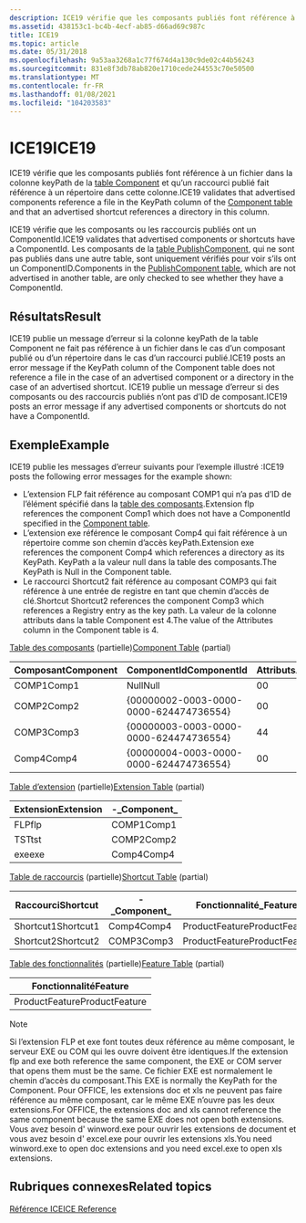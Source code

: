 ```yaml
---
description: ICE19 vérifie que les composants publiés font référence à un fichier dans la colonne keyPath de la table Component et qu’un raccourci publié fait référence à un répertoire dans cette colonne.
ms.assetid: 438153c1-bc4b-4ecf-ab85-d66ad69c987c
title: ICE19
ms.topic: article
ms.date: 05/31/2018
ms.openlocfilehash: 9a53aa3268a1c77f674d4a130c9de02c44b56243
ms.sourcegitcommit: 831e8f3db78ab820e1710cede244553c70e50500
ms.translationtype: MT
ms.contentlocale: fr-FR
ms.lasthandoff: 01/08/2021
ms.locfileid: "104203583"
---
```

# <a name="ice19"></a><span data-ttu-id="3915c-103">ICE19</span><span class="sxs-lookup"><span data-stu-id="3915c-103">ICE19</span></span>

<span data-ttu-id="3915c-104">ICE19 vérifie que les composants publiés font référence à un fichier dans la colonne keyPath de la [table Component](component-table.md) et qu’un raccourci publié fait référence à un répertoire dans cette colonne.</span><span class="sxs-lookup"><span data-stu-id="3915c-104">ICE19 validates that advertised components reference a file in the KeyPath column of the [Component table](component-table.md) and that an advertised shortcut references a directory in this column.</span></span>

<span data-ttu-id="3915c-105">ICE19 vérifie que les composants ou les raccourcis publiés ont un ComponentId.</span><span class="sxs-lookup"><span data-stu-id="3915c-105">ICE19 validates that advertised components or shortcuts have a ComponentId.</span></span> <span data-ttu-id="3915c-106">Les composants de la [table PublishComponent](publishcomponent-table.md), qui ne sont pas publiés dans une autre table, sont uniquement vérifiés pour voir s’ils ont un ComponentID.</span><span class="sxs-lookup"><span data-stu-id="3915c-106">Components in the [PublishComponent table](publishcomponent-table.md), which are not advertised in another table, are only checked to see whether they have a ComponentId.</span></span>

## <a name="result"></a><span data-ttu-id="3915c-107">Résultats</span><span class="sxs-lookup"><span data-stu-id="3915c-107">Result</span></span>

<span data-ttu-id="3915c-108">ICE19 publie un message d’erreur si la colonne keyPath de la table Component ne fait pas référence à un fichier dans le cas d’un composant publié ou d’un répertoire dans le cas d’un raccourci publié.</span><span class="sxs-lookup"><span data-stu-id="3915c-108">ICE19 posts an error message if the KeyPath column of the Component table does not reference a file in the case of an advertised component or a directory in the case of an advertised shortcut.</span></span> <span data-ttu-id="3915c-109">ICE19 publie un message d’erreur si des composants ou des raccourcis publiés n’ont pas d’ID de composant.</span><span class="sxs-lookup"><span data-stu-id="3915c-109">ICE19 posts an error message if any advertised components or shortcuts do not have a ComponentId.</span></span>

## <a name="example"></a><span data-ttu-id="3915c-110">Exemple</span><span class="sxs-lookup"><span data-stu-id="3915c-110">Example</span></span>

<span data-ttu-id="3915c-111">ICE19 publie les messages d’erreur suivants pour l’exemple illustré :</span><span class="sxs-lookup"><span data-stu-id="3915c-111">ICE19 posts the following error messages for the example shown:</span></span>

-   <span data-ttu-id="3915c-112">L’extension FLP fait référence au composant COMP1 qui n’a pas d’ID de l’élément spécifié dans la [table des composants](component-table.md).</span><span class="sxs-lookup"><span data-stu-id="3915c-112">Extension flp references the component Comp1 which does not have a ComponentId specified in the [Component table](component-table.md).</span></span>
-   <span data-ttu-id="3915c-113">L’extension exe référence le composant Comp4 qui fait référence à un répertoire comme son chemin d’accès keyPath.</span><span class="sxs-lookup"><span data-stu-id="3915c-113">Extension exe references the component Comp4 which references a directory as its KeyPath.</span></span> <span data-ttu-id="3915c-114">KeyPath a la valeur null dans la table des composants.</span><span class="sxs-lookup"><span data-stu-id="3915c-114">The KeyPath is Null in the Component table.</span></span>
-   <span data-ttu-id="3915c-115">Le raccourci Shortcut2 fait référence au composant COMP3 qui fait référence à une entrée de registre en tant que chemin d’accès de clé.</span><span class="sxs-lookup"><span data-stu-id="3915c-115">Shortcut Shortcut2 references the component Comp3 which references a Registry entry as the key path.</span></span> <span data-ttu-id="3915c-116">La valeur de la colonne attributs dans la table Component est 4.</span><span class="sxs-lookup"><span data-stu-id="3915c-116">The value of the Attributes column in the Component table is 4.</span></span>

<span data-ttu-id="3915c-117">[Table des composants](component-table.md) (partielle)</span><span class="sxs-lookup"><span data-stu-id="3915c-117">[Component Table](component-table.md) (partial)</span></span>



| <span data-ttu-id="3915c-118">Composant</span><span class="sxs-lookup"><span data-stu-id="3915c-118">Component</span></span> | <span data-ttu-id="3915c-119">ComponentId</span><span class="sxs-lookup"><span data-stu-id="3915c-119">ComponentId</span></span>                            | <span data-ttu-id="3915c-120">Attributs</span><span class="sxs-lookup"><span data-stu-id="3915c-120">Attributes</span></span> | <span data-ttu-id="3915c-121">KeyPath</span><span class="sxs-lookup"><span data-stu-id="3915c-121">KeyPath</span></span> |
|-----------|----------------------------------------|------------|---------|
| <span data-ttu-id="3915c-122">COMP1</span><span class="sxs-lookup"><span data-stu-id="3915c-122">Comp1</span></span>     | <span data-ttu-id="3915c-123">Null</span><span class="sxs-lookup"><span data-stu-id="3915c-123">Null</span></span>                                   | <span data-ttu-id="3915c-124">0</span><span class="sxs-lookup"><span data-stu-id="3915c-124">0</span></span>          | <span data-ttu-id="3915c-125">Fichier1</span><span class="sxs-lookup"><span data-stu-id="3915c-125">File1</span></span>   |
| <span data-ttu-id="3915c-126">COMP2</span><span class="sxs-lookup"><span data-stu-id="3915c-126">Comp2</span></span>     | {00000002-0003-0000-0000-624474736554} | <span data-ttu-id="3915c-127">0</span><span class="sxs-lookup"><span data-stu-id="3915c-127">0</span></span>          | <span data-ttu-id="3915c-128">Fichier2</span><span class="sxs-lookup"><span data-stu-id="3915c-128">File2</span></span>   |
| <span data-ttu-id="3915c-129">COMP3</span><span class="sxs-lookup"><span data-stu-id="3915c-129">Comp3</span></span>     | {00000003-0003-0000-0000-624474736554} | <span data-ttu-id="3915c-130">4</span><span class="sxs-lookup"><span data-stu-id="3915c-130">4</span></span>          | <span data-ttu-id="3915c-131">Reg3</span><span class="sxs-lookup"><span data-stu-id="3915c-131">Reg3</span></span>    |
| <span data-ttu-id="3915c-132">Comp4</span><span class="sxs-lookup"><span data-stu-id="3915c-132">Comp4</span></span>     | {00000004-0003-0000-0000-624474736554} | <span data-ttu-id="3915c-133">0</span><span class="sxs-lookup"><span data-stu-id="3915c-133">0</span></span>          | <span data-ttu-id="3915c-134">Null</span><span class="sxs-lookup"><span data-stu-id="3915c-134">Null</span></span>    |



 

<span data-ttu-id="3915c-135">[Table d’extension](extension-table.md) (partielle)</span><span class="sxs-lookup"><span data-stu-id="3915c-135">[Extension Table](extension-table.md) (partial)</span></span>



| <span data-ttu-id="3915c-136">Extension</span><span class="sxs-lookup"><span data-stu-id="3915c-136">Extension</span></span> | <span data-ttu-id="3915c-137">-\_</span><span class="sxs-lookup"><span data-stu-id="3915c-137">Component\_</span></span> |
|-----------|-------------|
| <span data-ttu-id="3915c-138">FLP</span><span class="sxs-lookup"><span data-stu-id="3915c-138">flp</span></span>       | <span data-ttu-id="3915c-139">COMP1</span><span class="sxs-lookup"><span data-stu-id="3915c-139">Comp1</span></span>       |
| <span data-ttu-id="3915c-140">TST</span><span class="sxs-lookup"><span data-stu-id="3915c-140">tst</span></span>       | <span data-ttu-id="3915c-141">COMP2</span><span class="sxs-lookup"><span data-stu-id="3915c-141">Comp2</span></span>       |
| <span data-ttu-id="3915c-142">exe</span><span class="sxs-lookup"><span data-stu-id="3915c-142">exe</span></span>       | <span data-ttu-id="3915c-143">Comp4</span><span class="sxs-lookup"><span data-stu-id="3915c-143">Comp4</span></span>       |



 

<span data-ttu-id="3915c-144">[Table de raccourcis](shortcut-table.md) (partielle)</span><span class="sxs-lookup"><span data-stu-id="3915c-144">[Shortcut Table](shortcut-table.md) (partial)</span></span>



| <span data-ttu-id="3915c-145">Raccourci</span><span class="sxs-lookup"><span data-stu-id="3915c-145">Shortcut</span></span>  | <span data-ttu-id="3915c-146">-\_</span><span class="sxs-lookup"><span data-stu-id="3915c-146">Component\_</span></span> | <span data-ttu-id="3915c-147">Fonctionnalité\_</span><span class="sxs-lookup"><span data-stu-id="3915c-147">Feature\_</span></span>      |
|-----------|-------------|----------------|
| <span data-ttu-id="3915c-148">Shortcut1</span><span class="sxs-lookup"><span data-stu-id="3915c-148">Shortcut1</span></span> | <span data-ttu-id="3915c-149">Comp4</span><span class="sxs-lookup"><span data-stu-id="3915c-149">Comp4</span></span>       | <span data-ttu-id="3915c-150">ProductFeature</span><span class="sxs-lookup"><span data-stu-id="3915c-150">ProductFeature</span></span> |
| <span data-ttu-id="3915c-151">Shortcut2</span><span class="sxs-lookup"><span data-stu-id="3915c-151">Shortcut2</span></span> | <span data-ttu-id="3915c-152">COMP3</span><span class="sxs-lookup"><span data-stu-id="3915c-152">Comp3</span></span>       | <span data-ttu-id="3915c-153">ProductFeature</span><span class="sxs-lookup"><span data-stu-id="3915c-153">ProductFeature</span></span> |



 

<span data-ttu-id="3915c-154">[Table des fonctionnalités](feature-table.md) (partielle)</span><span class="sxs-lookup"><span data-stu-id="3915c-154">[Feature Table](feature-table.md) (partial)</span></span>



| <span data-ttu-id="3915c-155">Fonctionnalité</span><span class="sxs-lookup"><span data-stu-id="3915c-155">Feature</span></span>        |
|----------------|
| <span data-ttu-id="3915c-156">ProductFeature</span><span class="sxs-lookup"><span data-stu-id="3915c-156">ProductFeature</span></span> |



 

> [!Note]  
> <span data-ttu-id="3915c-157">Si l’extension FLP et exe font toutes deux référence au même composant, le serveur EXE ou COM qui les ouvre doivent être identiques.</span><span class="sxs-lookup"><span data-stu-id="3915c-157">If the extension flp and exe both reference the same component, the EXE or COM server that opens them must be the same.</span></span> <span data-ttu-id="3915c-158">Ce fichier EXE est normalement le chemin d’accès du composant.</span><span class="sxs-lookup"><span data-stu-id="3915c-158">This EXE is normally the KeyPath for the Component.</span></span> <span data-ttu-id="3915c-159">Pour OFFICE, les extensions doc et xls ne peuvent pas faire référence au même composant, car le même EXE n’ouvre pas les deux extensions.</span><span class="sxs-lookup"><span data-stu-id="3915c-159">For OFFICE, the extensions doc and xls cannot reference the same component because the same EXE does not open both extensions.</span></span> <span data-ttu-id="3915c-160">Vous avez besoin d' winword.exe pour ouvrir les extensions de document et vous avez besoin d' excel.exe pour ouvrir les extensions xls.</span><span class="sxs-lookup"><span data-stu-id="3915c-160">You need winword.exe to open doc extensions and you need excel.exe to open xls extensions.</span></span>

 

## <a name="related-topics"></a><span data-ttu-id="3915c-161">Rubriques connexes</span><span class="sxs-lookup"><span data-stu-id="3915c-161">Related topics</span></span>

<dl> <dt>

[<span data-ttu-id="3915c-162">Référence ICE</span><span class="sxs-lookup"><span data-stu-id="3915c-162">ICE Reference</span></span>](ice-reference.md)
</dt> </dl>

 

 



